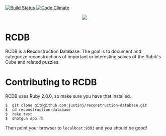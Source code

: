 [![Build Status](https://travis-ci.org/justinj/reconstruction-database.png?branch=master)](https://travis-ci.org/justinj/reconstruction-database)
[![Code Climate](https://codeclimate.com/github/justinj/reconstruction-database.png)](https://codeclimate.com/github/justinj/reconstruction-database)

<p align="center">
  <img src="https://raw.github.com/justinj/reconstruction-database/master/public/images/logo.png">
</p>

RCDB
====

RCDB is a <b>R</b>e<b>c</b>onstruction <b>D</b>ata<b>b</b>ase.
The goal is to document and categorize reconstructions of important or interesting solves of the Rubik's Cube and related puzzles.

Contributing to RCDB
====================

RCDB uses Ruby 2.0.0, so make sure you have that installed.

```shell
$  git clone git@github.com:justinj/reconstruction-database.git
$  cd reconstruction-database
$  rake test
$  shotgun app.rb
```

Then point your browser to `localhost:9393` and you should be good!
